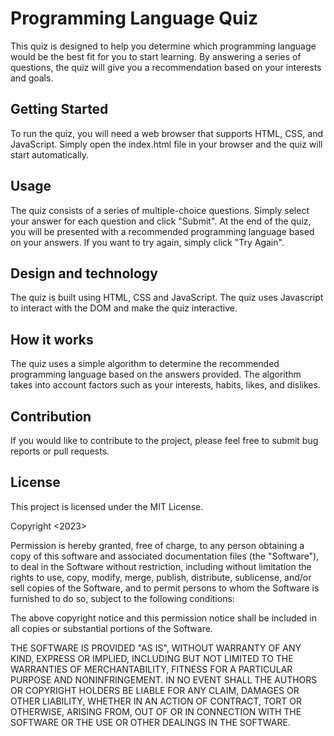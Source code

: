 # Programming Language Quiz

This quiz is designed to help you determine which programming language would be the best fit for you to start learning. By answering a series of questions, the quiz will give you a recommendation based on your interests and goals.

## Getting Started

To run the quiz, you will need a web browser that supports HTML, CSS, and JavaScript. Simply open the index.html file in your browser and the quiz will start automatically.

## Usage

The quiz consists of a series of multiple-choice questions. Simply select your answer for each question and click "Submit". At the end of the quiz, you will be presented with a recommended programming language based on your answers. If you want to try again, simply click "Try Again".

## Design and technology

The quiz is built using HTML, CSS and JavaScript. The quiz uses Javascript to interact with the DOM and make the quiz interactive.

## How it works

The quiz uses a simple algorithm to determine the recommended programming language based on the answers provided. The algorithm takes into account factors such as your interests, habits, likes, and dislikes.

## Contribution

If you would like to contribute to the project, please feel free to submit bug reports or pull requests.

## License

This project is licensed under the MIT License.

Copyright <2023> <Justin Shaffer>

Permission is hereby granted, free of charge, to any person obtaining a copy of this software and associated documentation files (the "Software"), to deal in the Software without restriction, including without limitation the rights to use, copy, modify, merge, publish, distribute, sublicense, and/or sell copies of the Software, and to permit persons to whom the Software is furnished to do so, subject to the following conditions:

The above copyright notice and this permission notice shall be included in all copies or substantial portions of the Software.

THE SOFTWARE IS PROVIDED "AS IS", WITHOUT WARRANTY OF ANY KIND, EXPRESS OR IMPLIED, INCLUDING BUT NOT LIMITED TO THE WARRANTIES OF MERCHANTABILITY, FITNESS FOR A PARTICULAR PURPOSE AND NONINFRINGEMENT. IN NO EVENT SHALL THE AUTHORS OR COPYRIGHT HOLDERS BE LIABLE FOR ANY CLAIM, DAMAGES OR OTHER LIABILITY, WHETHER IN AN ACTION OF CONTRACT, TORT OR OTHERWISE, ARISING FROM, OUT OF OR IN CONNECTION WITH THE SOFTWARE OR THE USE OR OTHER DEALINGS IN THE SOFTWARE.
